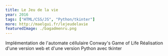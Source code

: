 ```yaml
---
title: Le Jeu de la vie
year: 2016
tags: ["HTML/CSS/JS", "Python/tkinter"]
more: http://maelgui.fr/lejeudelavie
featuredImage: ./bagadmenru.png
---
```

Implémentation de l'automate céllulaire Conway's Game of Life
Réalisation d'une version web et d'une version Python avec tkinter